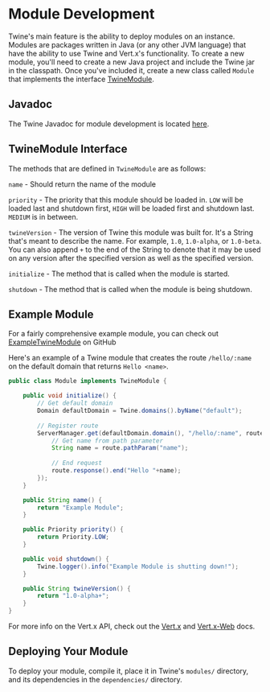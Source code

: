 # Module Development
Twine's main feature is the ability to deploy modules on an instance. Modules are packages written in Java (or any other JVM language) that have the ability to use Twine and Vert.x's functionality. To create a new module, you'll need to create a new Java project and include the Twine jar in the classpath. Once you've included it, create a new class called `Module` that implements the interface [TwineModule](https://termer.net/javadoc/twine/1.1-alpha/net/termer/twine/modules/TwineModule.html).

## Javadoc
The Twine Javadoc for module development is located [here](https://termer.net/javadoc/twine/1.1-alpha/).

## TwineModule Interface
The methods that are defined in `TwineModule` are as follows:

`name` - Should return the name of the module

`priority` - The priority that this module should be loaded in. `LOW` will be loaded last and shutdown first, `HIGH` will be loaded first and shutdown last. `MEDIUM` is in between.

`twineVersion` - The version of Twine this module was built for. It's a String that's meant to describe the name. For example, `1.0`, `1.0-alpha`, or `1.0-beta`. You can also append `+` to the end of the String to denote that it may be used on any version after the specified version as well as the specified version.

`initialize` - The method that is called when the module is started.

`shutdown` - The method that is called when the module is being shutdown.

## Example Module
For a fairly comprehensive example module, you can check out [ExampleTwineModule](https://github.com/termermc/ExampleTwineModule) on GitHub

Here's an example of a Twine module that creates the route `/hello/:name` on the default domain that returns `Hello <name>`.

```java
public class Module implements TwineModule {

	public void initialize() {
		// Get default domain
		Domain defaultDomain = Twine.domains().byName("default");
		
		// Register route
		ServerManager.get(defaultDomain.domain(), "/hello/:name", route -> {
			// Get name from path parameter
			String name = route.pathParam("name");
			
			// End request
			route.response().end("Hello "+name);
		});
	}

	public String name() {
		return "Example Module";
	}

	public Priority priority() {
		return Priority.LOW;
	}

	public void shutdown() {
		Twine.logger().info("Example Module is shutting down!");
	}

	public String twineVersion() {
		return "1.0-alpha+";
	}
}
``` 

For more info on the Vert.x API, check out the [Vert.x](https://vertx.io/docs/vertx-core/java/) and [Vert.x-Web](https://vertx.io/docs/vertx-web/java/) docs.

## Deploying Your Module
To deploy your module, compile it, place it in Twine's `modules/` directory, and its dependencies in the `dependencies/` directory.